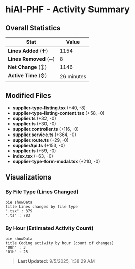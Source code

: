 # hiAI-PHF - Activity Summary 

## Overall Statistics

| Stat                   | Value                                                             |
| ---------------------- | ----------------------------------------------------------------- |
| **Lines Added** (➕)   | 1154                                          |
| **Lines Removed** (➖) | 8                                        |
| **Net Change** (↕)    | 1146                |
| **Active Time** (⌚)   | 26 minutes |


## Modified Files
- **supplier-type-listing.tsx** (+40, -8)
- **supplier-type-listing-content.tsx** (+58, -0)
- **supplier.ts** (+32, -0)
- **supplier.ts** (+30, -0)
- **supplier.controller.ts** (+116, -0)
- **supplier.service.ts** (+364, -0)
- **supplier.route.ts** (+29, -0)
- **supplierApi.ts** (+153, -0)
- **supplier.ts** (+59, -0)
- **index.tsx** (+63, -0)
- **supplier-type-form-modal.tsx** (+210, -0)

## Visualizations

### By File Type (Lines Changed)

```mermaid
pie showData
title Lines changed by file type
".tsx" : 379
".ts" : 783
```

### By Hour (Estimated Activity Count)

```mermaid
pie showData
title Coding activity by hour (count of changes)
"00h" : 3
"01h" : 25
```


> **Last Updated:** 9/5/2025, 1:38:29 AM